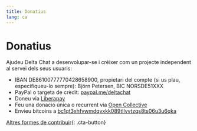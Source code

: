 ```yaml
---
title: Donatius
lang: ca
---
```


# Donatius

Ajudeu Delta Chat a desenvolupar-se i créixer com un projecte independent al servei dels seus usuaris:

- IBAN DE86100777770428658900, propietari del compte (si us plau, especifiqueu-lo sempre): Björn Petersen, BIC NORSDE51XXX
- PayPal o targeta de crèdit: [paypal.me/deltachat](https://paypal.me/deltachat/20)
- Doneu via [Liberapay](https://liberapay.com/delta.chat/)
- Feu una donació única o recurrent via [Open Collective](https://opencollective.com/delta-chat/donate)
- Envieu bitcoins a [bc1qt3xhfvwmdqvxkk089tllvvtzqs8ts06u3u6qka](bitcoin:bc1qt3xhfvwmdqvxkk089tllvvtzqs8ts06u3u6qka)

[Altres formes de contribuir](contribute){: .cta-button}
